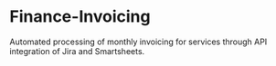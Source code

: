 # Finance-Invoicing
Automated processing of monthly invoicing for services through API integration of Jira and Smartsheets. 
